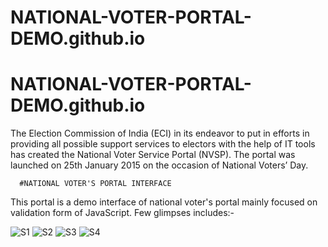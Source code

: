 # NATIONAL-VOTER-PORTAL-DEMO.github.io
# NATIONAL-VOTER-PORTAL-DEMO.github.io
The Election Commission of India (ECI) in its endeavor to put in efforts in providing all possible support services to electors with the help of IT tools has created the National Voter Service Portal (NVSP). The portal was launched on 25th January 2015 on the occasion of National Voters’ Day.

      #NATIONAL VOTER'S PORTAL INTERFACE 
      
This portal is a demo interface of national voter's portal mainly focused on validation form of JavaScript. Few glimpses includes:-

![S1](https://user-images.githubusercontent.com/73931975/105955701-b30bed00-609c-11eb-93ef-19f07d51a9fc.png)
![S2](https://user-images.githubusercontent.com/73931975/105955804-d6cf3300-609c-11eb-83ef-b81eccf58db7.png)
![S3](https://user-images.githubusercontent.com/73931975/105955922-08e09500-609d-11eb-84f6-fe625f3a9c32.png)
![S4](https://user-images.githubusercontent.com/73931975/105955944-0f6f0c80-609d-11eb-8788-9055a013cc45.png)
